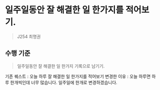 # 일주일동안 잘 해결한 일 한가지를 적어보기.

> J254 최명권

## 수행 기준

> 일주일동안 잘 해결한 일 한가지 기록으로 남기기.

기존 퀘스트 : 오늘 하루 잘 해결한 일 한가지를 적어보기 변경한 이유 : 오늘 하루면 하루 한개씩인데 너무 많습니다. 일주일에 한개로 변경하겠습니다.
